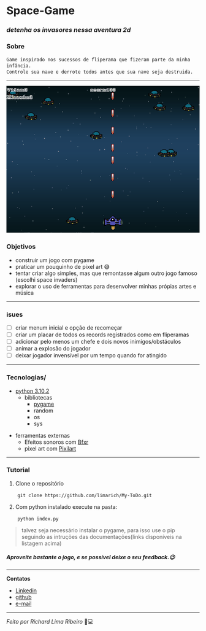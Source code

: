 # Space-Game
### _detenha os invasores nessa aventura 2d_


### Sobre
    Game inspirado nos sucessos de fliperama que fizeram parte da minha infância.
    Controle sua nave e derrote todos antes que sua nave seja destruida.
-----
![Game](https://github.com/limarich/Space-Game/blob/master/Anima%C3%A7%C3%A3o.gif)

### Objetivos
- construir um jogo com pygame 
- praticar um pouquinho de pixel art 😅
- tentar criar algo simples, mas que remontasse algum outro jogo famoso (escolhi space invaders)
- explorar o uso de ferramentas para desenvolver minhas própias artes e música
------

### isues 

- [ ] criar menum inicial e opção de recomeçar
- [ ] criar um placar de todos os records registrados como em fliperamas
- [ ] adicionar pelo menos um chefe e dois novos inimigos/obstáculos
- [ ] animar a explosão do jogador
- [ ] deixar jogador invensível por um tempo quando for atingido

----
### Tecnologias/ 
*  [python 3.10.2](https://www.python.org/)
    - bibliotecas
      - [ pygame ](https://www.pygame.org/docs/)
      - random
      - os
      - sys
- ferramentas externas
    - Efeitos sonoros com [Bfxr](https://www.bfxr.net/)
    - pixel art com [Pixilart](https://www.pixilart.com/)
-----
### Tutorial

1. Clone o repositório
```
    git clone https://github.com/limarich/My-ToDo.git 
```
2. Com python instalado execute na pasta:
```
    python index.py
```
> talvez seja necessário instalar o pygame, para isso use o pip seguindo as intruções das documentações(links disponíveis na listagem acima)

##### _Aproveite bastante o jogo, e se possível deixe o seu feedback.😉_
---

**Contatos** 
- [Linkedin](https://www.linkedin.com/in/richard-lima-488b451a8/)
- [github](https://github.com/limarich/)
- [e-mail](mailto:richard.esclima@gmail.com)
------------

_Feito por Richard Lima Ribeiro_ 👦💻

